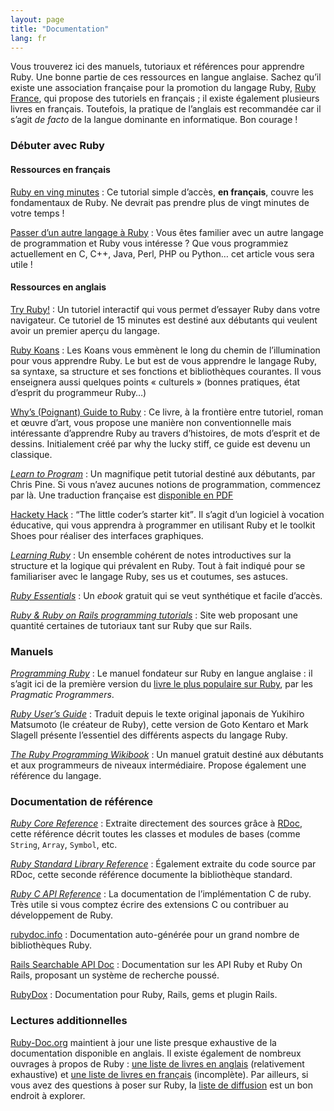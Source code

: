 ```yaml
---
layout: page
title: "Documentation"
lang: fr
---
```


Vous trouverez ici des manuels, tutoriaux et références pour apprendre
Ruby. Une bonne partie de ces ressources en langue anglaise. Sachez
qu’il existe une association française pour la promotion du langage
Ruby, [Ruby France][1], qui propose des tutoriels en français ; il
existe également plusieurs livres en français. Toutefois, la pratique de
l’anglais est recommandée car il s’agit *de facto* de la langue
dominante en informatique. Bon courage !

### Débuter avec Ruby

#### Ressources en français

[Ruby en ving minutes](/fr/documentation/quickstart/)
: Ce tutorial simple d’accès, **en français**, couvre les fondamentaux
  de Ruby. Ne devrait pas prendre plus de vingt minutes de votre temps !

[Passer d’un autre langage à Ruby](/fr/documentation/ruby-from-other-languages/)
: Vous êtes familier avec un autre langage de programmation et Ruby vous
  intéresse ? Que vous programmiez actuellement en C, C++, Java, Perl,
  PHP ou Python… cet article vous sera utile !

#### Ressources en anglais

[Try Ruby!][2]
: Un tutoriel interactif qui vous permet d’essayer Ruby dans votre
  navigateur. Ce tutoriel de 15 minutes est destiné aux débutants qui
  veulent avoir un premier aperçu du langage.

[Ruby Koans][3]
: Les Koans vous emmènent le long du chemin de l’illumination pour vous
  apprendre Ruby. Le but est de vous apprendre le langage Ruby, sa
  syntaxe, sa structure et ses fonctions et bibliothèques courantes. Il
  vous enseignera aussi quelques points « culturels » (bonnes pratiques,
  état d’esprit du programmeur Ruby…)

[Why’s (Poignant) Guide to Ruby][4]
: Ce livre, à la frontière entre tutoriel, roman et œuvre d’art, vous
  propose une manière non conventionnelle mais intéressante d’apprendre
  Ruby au travers d’histoires, de mots d’esprit et de dessins.
  Initialement créé par why the lucky stiff, ce guide est devenu un
  classique.

[*Learn to Program*][5]
: Un magnifique petit tutorial destiné aux débutants, par Chris Pine. Si
  vous n’avez aucunes notions de programmation, commencez par là. Une
  traduction française est [disponible en PDF][6]

[Hackety Hack][7]
: <q cite="http://hackety-hack.com/">The little coder’s starter kit</q>.
  Il s’agit d’un logiciel à vocation éducative, qui vous apprendra à
  programmer en utilisant Ruby et le toolkit Shoes pour réaliser des
  interfaces graphiques.

[*Learning Ruby*][8]
: Un ensemble cohérent de notes introductives sur la structure et la
  logique qui prévalent en Ruby. Tout à fait indiqué pour se
  familiariser avec le langage Ruby, ses us et coutumes, ses astuces.

[*Ruby Essentials*][9]
: Un *ebook* gratuit qui se veut synthétique et facile d’accès.

[*Ruby &amp; Ruby on Rails programming tutorials*][10]
: Site web proposant une quantité certaines de tutoriaux tant sur Ruby
  que sur Rails.

### Manuels

[*Programming Ruby*][11]
: Le manuel fondateur sur Ruby en langue anglaise : il s’agit ici de la
  première version du [livre le plus populaire sur Ruby][12], par les
  *Pragmatic Programmers*.

[*Ruby User’s Guide*][13]
: Traduit depuis le texte original japonais de Yukihiro Matsumoto (le
  créateur de Ruby), cette version de Goto Kentaro et Mark Slagell
  présente l’essentiel des différents aspects du langage Ruby.

[*The Ruby Programming Wikibook*][14]
: Un manuel gratuit destiné aux débutants et aux programmeurs de niveaux
  intermédiaire. Propose également une référence du langage.

### Documentation de référence

[*Ruby Core Reference*][15]
: Extraite directement des sources grâce à [RDoc][16], cette référence
  décrit toutes les classes et modules de bases (comme `String`,
  `Array`, `Symbol`, etc.

[*Ruby Standard Library Reference*][17]
: Également extraite du code source par RDoc, cette seconde référence
  documente la bibliothèque standard.

[*Ruby C API Reference*][18]
: La documentation de l’implémentation C de ruby. Très utile si vous
  comptez écrire des extensions C ou contribuer au développement de
  Ruby.

[rubydoc.info][19]
: Documentation auto-générée pour un grand nombre de bibliothèques Ruby.

[Rails Searchable API Doc][20]
: Documentation sur les API Ruby et Ruby On Rails, proposant un système
  de recherche poussé.

[RubyDox][21]
: Documentation pour Ruby, Rails, gems et plugin Rails.

### Lectures additionnelles

[Ruby-Doc.org][22] maintient à jour une liste presque exhaustive de la
documentation disponible en anglais. Il existe également de nombreux
ouvrages à propos de Ruby : [une liste de livres en anglais][23]
(relativement exhaustive) et [une liste de livres en français][24]
(incomplète). Par ailleurs, si vous avez des questions à poser sur Ruby,
la [liste de diffusion](/en/community/mailing-lists/) est un bon endroit
à explorer.



[1]: http://www.rubyfrance.org 
[2]: http://tryruby.org/ 
[3]: http://rubykoans.com/ 
[4]: http://mislav.uniqpath.com/poignant-guide/ 
[5]: http://pine.fm/LearnToProgram/ 
[6]: http://www.ruby-doc.org/docs/ApprendreProgrammer/Apprendre_%E0_Programmer.pdf 
[7]: http://hackety-hack.com/ 
[8]: http://rubylearning.com/ 
[9]: http://www.techotopia.com/index.php/Ruby_Essentials 
[10]: http://www.meshplex.org/wiki/Ruby/Ruby_on_Rails_programming_tutorials 
[11]: http://www.ruby-doc.org/docs/ProgrammingRuby/ 
[12]: http://pragmaticprogrammer.com/titles/ruby/index.html 
[13]: http://www.rubyist.net/~slagell/ruby/ 
[14]: http://en.wikibooks.org/wiki/Ruby_programming_language 
[15]: http://www.ruby-doc.org/core 
[16]: http://rdoc.sourceforge.net 
[17]: http://www.ruby-doc.org/stdlib 
[18]: http://www.ruby-doc.org/doxygen/current/ 
[19]: http://rubydoc.info/ 
[20]: http://railsapi.com/ 
[21]: http://www.rubydox.net/ 
[22]: http://ruby-doc.org 
[23]: http://www.ruby-doc.org/bookstore 
[24]: http://rubyfrance.org/liens/livres/ 
